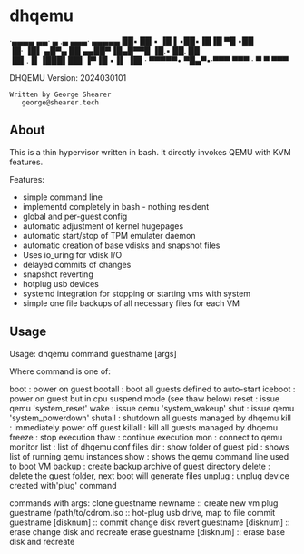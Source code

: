 # dhqemu

·▄▄▄▄         ▄▄·  ▄ .▄ ▄▄▄· ▄▄▄▄▄
██▪ ██ ▪     ▐█ ▌▪██▪▐█▐█ ▀█ •██  
▐█· ▐█▌ ▄█▀▄ ██ ▄▄██▀▐█▄█▀▀█  ▐█.▪
██. ██ ▐█▌.▐▌▐███▌██▌▐▀▐█ ▪▐▌ ▐█▌·
▀▀▀▀▀•  ▀█▄▀▪·▀▀▀ ▀▀▀ · ▀  ▀  ▀▀▀ 

   DHQEMU Version: 2024030101

    Written by George Shearer
       george@shearer.tech


## About

This is a thin hypervisor written in bash. It directly invokes QEMU with KVM features.

Features:

* simple command line
* implementd completely in bash - nothing resident
* global and per-guest config
* automatic adjustment of kernel hugepages
* automatic start/stop of TPM emulater daemon
* automatic creation of base vdisks and snapshot files
* Uses io_uring for vdisk I/O
* delayed commits of changes
* snapshot reverting
* hotplug usb devices
* systemd integration for stopping or starting vms with system
* simple one file backups of all necessary files for each VM


## Usage

Usage: dhqemu command guestname [args]

Where command is one of:

  boot     : power on guest
  bootall  : boot all guests defined to auto-start
  iceboot  : power on guest but in cpu suspend mode (see thaw below)
  reset    : issue qemu 'system_reset'
  wake     : issue qemu 'system_wakeup'
  shut     : issue qemu 'system_powerdown'
  shutall  : shutdown all guests managed by dhqemu
  kill     : immediately power off guest
  killall  : kill all guests managed by dhqemu
  freeze   : stop execution
  thaw     : continue execution
  mon      : connect to qemu monitor
  list     : list of dhqemu conf files
  dir      : show folder of guest
  pid      : shows list of running qemu instances
  show     : shows the qemu command line used to boot VM
  backup   : create backup archive of guest directory
  delete   : delete the guest folder, next boot will generate files
  unplug   : unplug device created with'plug' command

commands with args:
  clone  guestname newname             :: create new vm
  plug   guestname /path/to/cdrom.iso  :: hot-plug usb drive, map to file
  commit guestname [disknum]           :: commit change disk
  revert guestname [disknum]           :: erase change disk and recreate
  erase  guestname [disknum]           :: erase base disk and recreate

